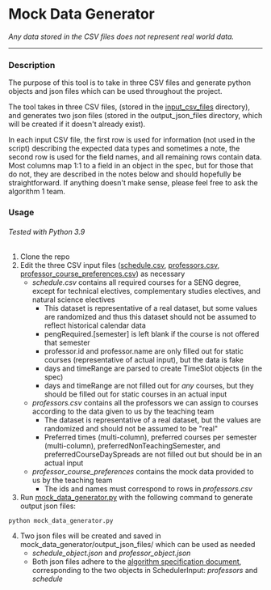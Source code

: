 # Mock Data Generator
*Any data stored in the CSV files does not represent real world data.*
___
### Description
The purpose of this tool is to take in three CSV files and generate python objects and json files which can be used throughout the project.

The tool takes in three CSV files, (stored in the [input_csv_files](/mock_data_generator/input_csv_files) directory), and generates two json files (stored in the output_json_files directory, which will be created if it doesn't already exist). 

In each input CSV file, the first row is used for information (not used in the script) describing the expected data types and sometimes a note, the second row is used for the field names, and all remaining rows contain data. Most columns map 1:1 to a field in an object in the spec, but for those that do not, they are described in the notes below and should hopefully be straightforward. If anything doesn't make sense, please feel free to ask the algorithm 1 team.


### Usage 
###### Tested with Python 3.9
1. Clone the repo
2. Edit the three CSV input files ([schedule.csv](/mock_data_generator/input_csv_files/schedule.csv), [professors.csv](/mock_data_generator/input_csv_files/professors.csv), [professor_course_preferences.csv](/mock_data_generator/input_csv_files/professor_course_preferences.csv)) as necessary
   * _schedule.csv_ contains all required courses for a SENG degree, except for technical electives, complementary studies electives, and natural science electives
       * This dataset is representative of a real dataset, but some values are randomized and thus this dataset should not be assumed to reflect historical calendar data
       * pengRequired.[semester] is left blank if the course is not offered that semester
       * professor.id and professor.name are only filled out for static courses (representative of actual input), but the data is fake
       * days and timeRange are parsed to create TimeSlot objects (in the spec)
       * days and timeRange are not filled out for _any_ courses, but they should be filled out for static courses in an actual input
   * _professors.csv_ contains all the professors we can assign to courses according to the data given to us by the teaching team
       * The dataset is representative of a real dataset, but the values are randomized and should not be assumed to be "real"
       * Preferred times (multi-column), preferred courses per semester (multi-column), preferredNonTeachingSemester, and preferredCourseDaySpreads are not filled out but should be in an actual input
   * _professor_course_preferences_ contains the mock data provided to us by the teaching team
       * The ids and names must correspond to rows in _professors.csv_
3. Run [mock_data_generator.py](/mock_data_generator/mock_data_generator.py) with the following command to generate output json files:
  ```
  python mock_data_generator.py
  ```
4. Two json files will be created and saved in mock_data_generator/output_json_files/ which can be used as needed
   * _schedule_object.json_ and _professor_object.json_
   * Both json files adhere to the [algorithm specification document](https://docs.google.com/document/d/163L7pv6w5Z38rUrl2EwRJq-A9ZLllCIO9uYbUkdxi2s/edit#), corresponding to the two objects in SchedulerInput: _professors_ and _schedule_
